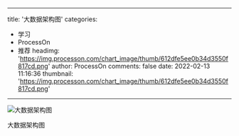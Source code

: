 
---
title: '大数据架构图'
categories: 
 - 学习
 - ProcessOn
 - 推荐
headimg: 'https://img.processon.com/chart_image/thumb/612dfe5ee0b34d3550f817cd.png'
author: ProcessOn
comments: false
date: 2022-02-13 11:16:36
thumbnail: 'https://img.processon.com/chart_image/thumb/612dfe5ee0b34d3550f817cd.png'
---

<div>   
<img class="thumb" alt="大数据架构图" src="https://img.processon.com/chart_image/thumb/612dfe5ee0b34d3550f817cd.png" referrerpolicy="no-referrer">
<p>大数据架构图</p>  
</div>
            